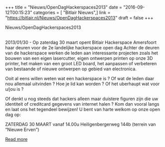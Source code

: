 +++
title = "Nieuws/OpenDagHackerspaces2013"
date = "2016-09-12T00:15:23"
categories = [ "Bitlair Nieuws",]
link = "https://bitlair.nl/Nieuws/OpenDagHackerspaces2013"
draft = false
+++

<div class="mw-content-ltr mw-parser-output" dir="ltr" lang="en"><p><a class="mw-selflink selflink">Nieuws/OpenDagHackerspaces2013</a>
</p></div><div class="mw-content-ltr mw-parser-output" dir="ltr" lang="en"><p><br />
2013/01/30 - Op zaterdag 30 maart opent Bitlair Hackerspace Amersfoort haar deuren voor de 2e landelijke hackerspace open dag
Achter de deuren van de hackerspace werken de leden aan interessante projecten zoals het bouwen van een eigen lasercutter, eigen ontwerpen printen op onze 3D printer, het maken van een groot LED board, het aanpassen of verbeteren van bestaande of nieuwe ontwerpen op gebied van electronica.
</p><p>Ooit al eens willen weten wat een hackerspace is&#160;? Of wat de leden daar nou allemaal uitvinden&#160;? Hoe je lid kan worden&#160;? Of het uberhaupt wat voor u/jou is&#160;?
</p><p>Of denkt u nog steeds dat hackers alleen maar duistere figuren zijn die uw identiteit of creditcard gegevens van internet halen&#160;?
Kom dan vooral langs en laat ons het tegendeel bewijzen!
U bent van harte welkom op onze open dag op:
</p><p>ZATERDAG 30 MAART
vanaf 14.00u
Heiligenbergerweg 144b (terrein van “Nieuwe Erven”)
</p></div>

[Read more](https://bitlair.nl/Nieuws/OpenDagHackerspaces2013)